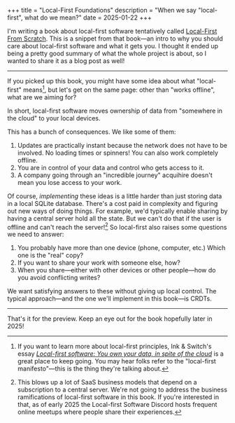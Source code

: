 +++
title = "Local-First Foundations"
description = "When we say \"local-first\", what do we mean?"
date = 2025-01-22
+++

I'm writing a book about local-first software tentatively called [Local-First From Scratch](@/projects/local-first-from-scratch.md). This is a snippet from that book—an intro to why you should care about local-first software and what it gets you. I thought it ended up being a pretty good summary of what the whole project is about, so I wanted to share it as a blog post as well!

---

If you picked up this book, you might have some idea about what "local-first" means[^lf-manifesto], but let's get on the same page: other than "works offline", what are we aiming for?

In short, local-first software moves ownership of data from "somewhere in the cloud" to your local devices.

<!-- more -->

This has a bunch of consequences. We like some of them:

1. Updates are practically instant because the network does not have to be involved. No loading times or spinners! You can also work completely offline.
2. You are in control of your data and control who gets access to it.
3. A company going through an "incredible journey" acquihire doesn't mean you lose access to your work.

Of course, _implementing_ these ideas is a little harder than just storing data in a local SQLite database. There's a cost paid in complexity and figuring out new ways of doing things. For example, we'd typically enable sharing by having a central server hold all the state. But we can't do that if the user is offline and can't reach the server![^local-first-business-case] So local-first also raises some questions we need to answer:

1. You probably have more than one device (phone, computer, etc.) Which one is the "real" copy?
2. If you want to share your work with someone else, how?
3. When you share—either with other devices or other people—how do you avoid conflicting writes?

We want satisfying answers to these without giving up local control. The typical approach—and the one we'll implement in this book—is CRDTs.

[^lf-manifesto]: If you want to learn more about local-first principles, Ink & Switch's essay [_Local-first software: You own your data, in spite of the cloud_](https://www.inkandswitch.com/local-first/) is a great place to keep going. You may hear folks refer to the "local-first manifesto"—this is the thing they're talking about.

[^local-first-business-case]: This blows up a lot of SaaS business models that depend on a subscription to a central server. We're not going to address the business ramifications of local-first software in this book. If you're interested in that, as of early 2025 the Local-first Software Discord hosts frequent online meetups where people share their experiences.

---

That's it for the preview. Keep an eye out for the book hopefully later in 2025!
